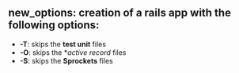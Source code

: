 ## new_options: creation of a rails app with the following options:

- **-T**: skips the **test unit** files
- **-O**: skips the **active record* files
- **-S**: skips the **Sprockets** files